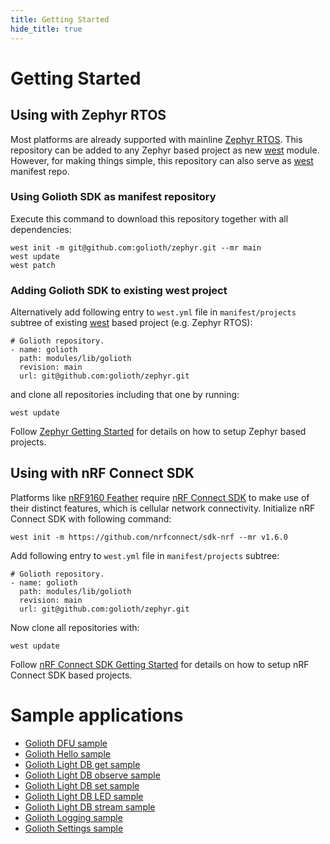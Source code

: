 ```yaml
---
title: Getting Started
hide_title: true
---
```

# Getting Started

## Using with Zephyr RTOS

Most platforms are already supported with mainline [Zephyr
RTOS](https://www.zephyrproject.org/). This repository can be added to
any Zephyr based project as new
[west](https://docs.zephyrproject.org/latest/guides/west/index.html)
module. However, for making things simple, this repository can also
serve as
[west](https://docs.zephyrproject.org/latest/guides/west/index.html)
manifest repo.

### Using Golioth SDK as manifest repository

Execute this command to download this repository together with all
dependencies:

``` {.console}
west init -m git@github.com:golioth/zephyr.git --mr main
west update
west patch
```

### Adding Golioth SDK to existing west project

Alternatively add following entry to `west.yml` file in
`manifest/projects` subtree of existing
[west](https://docs.zephyrproject.org/latest/guides/west/index.html)
based project (e.g. Zephyr RTOS):

``` {.yaml}
# Golioth repository.
- name: golioth
  path: modules/lib/golioth
  revision: main
  url: git@github.com:golioth/zephyr.git
```

and clone all repositories including that one by running:

``` {.console}
west update
```

Follow [Zephyr Getting
Started](https://docs.zephyrproject.org/latest/getting_started/index.html)
for details on how to setup Zephyr based projects.

## Using with nRF Connect SDK

Platforms like [nRF9160
Feather](https://www.jaredwolff.com/store/nrf9160-feather/) require [nRF
Connect
SDK](https://www.nordicsemi.com/Software-and-tools/Software/nRF-Connect-SDK)
to make use of their distinct features, which is cellular network
connectivity. Initialize nRF Connect SDK with following command:

``` {.console}
west init -m https://github.com/nrfconnect/sdk-nrf --mr v1.6.0
```

Add following entry to `west.yml` file in `manifest/projects` subtree:

``` {.yaml}
# Golioth repository.
- name: golioth
  path: modules/lib/golioth
  revision: main
  url: git@github.com:golioth/zephyr.git
```

Now clone all repositories with:

``` {.console}
west update
```

Follow [nRF Connect SDK Getting
Started](https://developer.nordicsemi.com/nRF_Connect_SDK/doc/latest/nrf/gs_installing.html)
for details on how to setup nRF Connect SDK based projects.

# Sample applications

-   [Golioth DFU sample](/docs/reference/zephyr/samples/dfu)
-   [Golioth Hello sample](/docs/reference/zephyr/samples/hello)
-   [Golioth Light DB get sample](/docs/reference/zephyr/samples/lightdb/get)
-   [Golioth Light DB observe
    sample](/docs/reference/zephyr/samples/lightdb/observe)
-   [Golioth Light DB set sample](/docs/reference/zephyr/samples/lightdb/set)
-   [Golioth Light DB LED sample](/docs/reference/zephyr/samples/lightdb_led)
-   [Golioth Light DB stream sample](/docs/reference/zephyr/samples/lightdb_stream)
-   [Golioth Logging sample](/docs/reference/zephyr/samples/logging)
-   [Golioth Settings sample](/docs/reference/zephyr/samples/settings)
